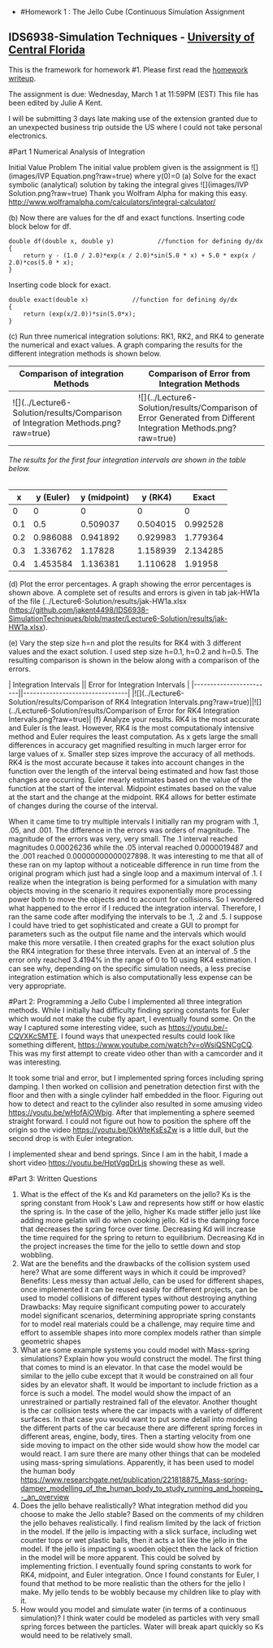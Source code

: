 - #Homework 1 : The Jello Cube (Continuous Simulation Assignment
## IDS6938-Simulation Techniques - [University of Central Florida](http://www.ist.ucf.edu/grad/)


This is the framework for homework #1. Please first read the [homework writeup](HomeWork%231.pdf).

The assignment is due: Wednesday, March 1 at 11:59PM (EST)
This file has been edited by Julie A Kent.

I will be submitting 3 days late making use of the extension granted due to an unexpected business trip outside the US where I could not take personal electronics.

#Part 1 Numerical Analysis of Integration

Initial Value Problem 
The initial value problem given is the assignment is ![](images/IVP Equation.png?raw=true) where y(0)=0
(a) Solve for the exact symbolic (analytical) solution by taking the integral gives ![](images/IVP Solution.png?raw=true) 
Thank you Wolfram Alpha for making this easy. http://www.wolframalpha.com/calculators/integral-calculator/

(b) Now there are values for the df and exact functions.  Inserting code block below for df.

```
double df(double x, double y)            //function for defining dy/dx
{
    return y - (1.0 / 2.0)*exp(x / 2.0)*sin(5.0 * x) + 5.0 * exp(x / 2.0)*cos(5.0 * x);
}
```
Inserting code block for exact.
```
double exact(double x)            //function for defining dy/dx
{
    return (exp(x/2.0))*sin(5.0*x);
}
```
(c) Run three numerical integration solutions: RK1, RK2, and RK4 to generate the numerical and exact values. A graph comparing the results for the different integration methods is shown below.


| Comparison of integration Methods  | Comparison of Error from Integration Methods |
| ------------- | ------------- |
| ![](../Lecture6-Solution/results/Comparison of Integration Methods.png?raw=true) | ![](../Lecture6-Solution/results/Comparison of Error Generated from Different Integration Methods.png?raw=true) |
###### The results for the first four integration intervals are shown in the table below.

|  x | y (Euler) | y (midpoint) | y (RK4) | Exact |
|--------|--------|-----------|-----------|---------|
| 0 | 0 | 0 | 0 | 0 |
| 0.1 |0.5|0.509037|0.504015|0.992528|
|0.2|0.986088|0.941892|0.929983|1.779364|
|0.3|1.336762|1.17828|1.158939|2.134285|
|0.4|1.453584|1.136381|1.110628|1.91958|

(d) Plot the error percentages.  A graph showing the error percentages is shown above.  A complete set of results and errors is given in tab jak-HW1a of the file (../Lecture6-Solution/results/jak-HW1a.xlsx (https://github.com/jakent4498/IDS6938-SimulationTechniques/blob/master/Lecture6-Solution/results/jak-HW1a.xlsx).

(e) Vary the step size h=n  and plot the results for RK4 with 3 different values and the exact solution.  I used step size h=0.1, h=0.2 and h=0.5.  The resulting comparison is shown in the below along with a comparison of the errors.

| Integration Intervals || Error for Integration Intervals |
|------------------------||--------------------------------|
|![](../Lecture6-Solution/results/Comparison of RK4 Integration Intervals.png?raw=true)||![](../Lecture6-Solution/results/Comparison of Error for RK4 Integration Intervals.png?raw=true)|
(f) Analyze your results.
RK4 is the most accurate and Euler is the least.  However, RK4 is the most computationaly intensive method and Euler requires the least computation.  As x gets large the small differences in accuracy get magnified resulting in much larger error for large values of x.  Smaller step sizes improve the accuracy of all methods.  RK4 is the most accurate because it takes into account changes in the function over the length of the interval being estimated and how fast those changes are occurring.  Euler mearly estimates based on the value of the function at the start of the interval.  Midpoint estimates based on the value at the start and the change at the midpoint.  RK4 allows for better estimate of changes during the course of the interval.

When it came time to try multiple intervals I initially ran my program with .1, .05, and .001.  The difference in the errors was orders of magnitude.  The magnitude of the errors was very, very small.  The .1 interval reached magnitudes 0.00026236 while the .05 interval reached 0.0000019487 and the .001 reached 0.00000000000027898.  It was interesting to me that all of these ran on my laptop without a noticeable difference in run time from the original program which just had a single loop and a maximum interval of .1.  I realize when the integration is being performed for a simulation with many objects moving in the scenario it requires exponentially more processing power both to move the objects and to account for collisions.  So I wondered what happened to the error if I reduced the integration interval.  Therefore, I ran the same code after modifying the intervals to be .1, .2 and .5.  I suppose I could have tried to get sophisticated and create a GUI to prompt for parameters such as the output file name and the intervals which would make this more versatile.  I then created graphs for the exact solution plus the RK4 integration for these three intervals.  Even at an interval of .5 the error only reached 3.4194% in the range of 0 to 10 using RK4 estimation.  I can see why, depending on the specific simulation needs, a less precise integration estimation which is also computationally less expense can be very appropriate.

#Part 2: Programming a Jello Cube
I implemented all three integration methods.  While I initially had difficulty finding spring constants for Euler which would not make the cube fly apart, I eventually found some.  On the way I captured some interesting videe, such as https://youtu.be/-CQVXKcSMTE.  I found ways that unexpected results could look like something different, https://www.youtube.com/watch?v=oWsiQSNCgCQ.  This was my first attempt to create video other than with a camcorder and it was interesting.

It took some trial and error, but I implemented spring forces including spring damping. I then worked on collision and penetration detection first with the floor and then with a single cylinder half embedded in the floor.  Figuring out how to detect and react to the cylinder also resulted in some amusing video https://youtu.be/wHofAiOWbig.  After that implementing a sphere seemed straight forward. I could not figure out how to position the sphere off the origin so the video https://youtu.be/0kWteKsEsZw is a little dull, but the second drop is with Euler integration. 

I implemented shear and bend springs.  Since I am in the habit, I made a short video https://youtu.be/HptVgqDrLjs showing these as well.

#Part 3: Written Questions
1. What is the effect of the Ks and Kd parameters on the jello?  Ks is the spring constant from Hook's Law and represents how stiff or how elastic the spring is.  In the case of the jello, higher Ks made stiffer jello just like adding more gelatin will do when cooking jello.  Kd is the damping force that decreases the spring force over time.  Decreasing Kd will increase the time required for the spring to return to equilibrium.  Decreasing Kd in the project increases the time for the jello to settle down and stop wobbling.  
2. Wat are the benefits and the drawbacks of the collision system used here?  What are some different ways in which it could be improved?  
	Benefits: Less messy than actual Jello, can be used for different shapes, once implemented it can be reused easily for different projects, can be used to model collisions of different types without destroying anything
    Drawbacks: May require significant computing power to accurately model significant scenarios, determining appropriate spring constants for to model real materials could be a challenge, may require time and effort to assemble shapes into more complex models rather than simple geometric shapes
3. What are some example systems you could model with Mass-spring simulations?  Explain how you would construct the model.
	The first thing that comes to mind is an elevator.  In that case the model would be similar to the jello cube except that it would be constrained on all four sides by an elevator shaft.  It would be important to include friction as a force is such a model.  The model would show the impact of an unrestrained or partially restrained fall of the elevator.  Another thought is the car collision tests where the car impacts with a variety of different surfaces.  In that case you would want to put some detail into modeling the different parts of the car because there are different spring forces in different areas, engine, body, tires.  Then a starting velocity from one side moving to impact on the other side would show how the model car would react. I am sure there are many other things that can be modeled using mass-spring simulations.  Apparently, it has been used to model the human body https://www.researchgate.net/publication/221818875_Mass-spring-damper_modelling_of_the_human_body_to_study_running_and_hopping_-_an_overview
4. Does the jello behave realistically?  What integration method did you choose to make the Jello stable?
Based on the comments of my children the jello behaves realistically.  I find realism limited by the lack of friction in the model.  If the jello is impacting with a slick surface, including wet counter tops or wet plastic balls, then it acts a lot like the jello in the model.  If the jello is impacting s wooden object then the lack of friction in the model will be more apparent.  This could be solved by implementing friction.  I eventually found spring constants to work for RK4, midpoint, and Euler integration.  Once I found constants for Euler, I found that method to be more realistic than the others for the jello I make.  My jello tends to be wobbly because my children like to play with it.
5. How would you model and simulate water (in terms of a continuous simulation)?
I think water could be modeled as particles with very small spring forces between the particles.  Water will break apart quickly so Ks would need to be relatively small.
